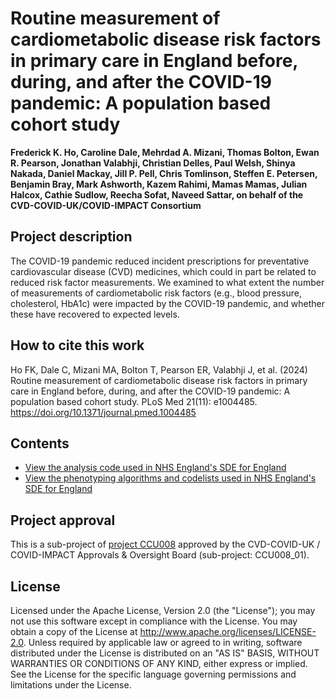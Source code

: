 # Routine measurement of cardiometabolic disease risk factors in primary care in England before, during, and after the COVID-19 pandemic: A population based cohort study

**Frederick K. Ho, Caroline Dale, Mehrdad A. Mizani, Thomas Bolton, Ewan R. Pearson, Jonathan Valabhji, Christian Delles, Paul Welsh, Shinya Nakada, Daniel Mackay, Jill P. Pell, Chris Tomlinson, Steffen E. Petersen, Benjamin Bray, Mark Ashworth, Kazem Rahimi, Mamas Mamas, Julian Halcox, Cathie Sudlow, Reecha Sofat, Naveed Sattar, on behalf of the CVD-COVID-UK/COVID-IMPACT Consortium**

## Project description

The COVID-19 pandemic reduced incident prescriptions for preventative cardiovascular disease (CVD) medicines, which could in part be related to reduced risk factor measurements. We examined to what extent the number of measurements of cardiometabolic risk factors (e.g., blood pressure, cholesterol, HbA1c) were impacted by the COVID-19 pandemic, and whether these have recovered to expected levels.

## How to cite this work

Ho FK, Dale C, Mizani MA, Bolton T,  Pearson ER, Valabhji J, et al. (2024) Routine measurement of cardiometabolic disease risk factors in primary care in England before, during, and after the COVID-19 pandemic: A population based cohort study. PLoS Med 21(11): e1004485. https://doi.org/10.1371/journal.pmed.1004485

## Contents

* [View the analysis code used in NHS England's SDE for England](https://github.com/BHFDSC/CCU008_01/tree/main/code)
* [View the phenotyping algorithms and codelists used in NHS England's SDE for England](https://github.com/BHFDSC/CCU008_01/tree/main/phenotypes)

## Project approval

This is a sub-project of [project CCU008](https://github.com/BHFDSC/CCU008) approved by the CVD-COVID-UK / COVID-IMPACT Approvals & Oversight Board (sub-project: CCU008_01).

## License

Licensed under the Apache License, Version 2.0 (the "License"); you may not use this software except in compliance with the License. You may obtain a copy of the License at http://www.apache.org/licenses/LICENSE-2.0. Unless required by applicable law or agreed to in writing, software distributed under the License is distributed on an "AS IS" BASIS, WITHOUT WARRANTIES OR CONDITIONS OF ANY KIND, either express or implied. See the License for the specific language governing permissions and limitations under the License.
